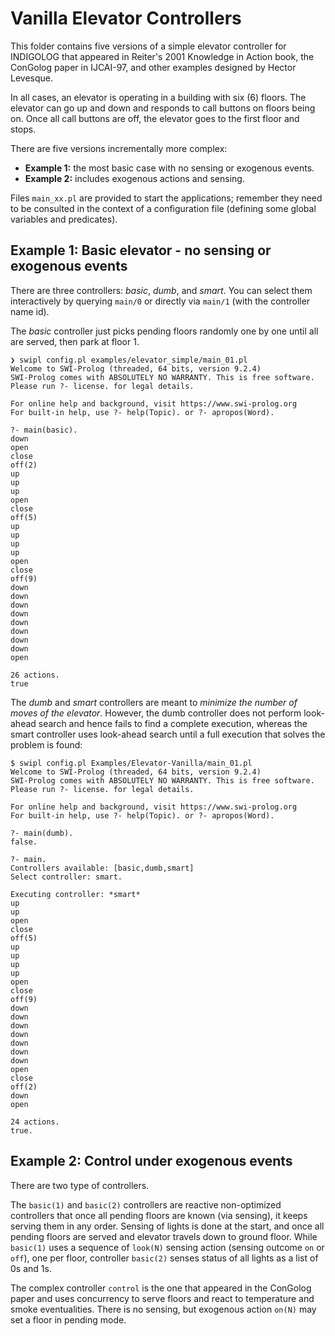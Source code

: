 # Vanilla Elevator Controllers

This folder contains five versions of a simple elevator controller for INDIGOLOG that appeared in Reiter's 2001 Knowledge in Action book, the ConGolog paper in IJCAI-97, and other examples designed by Hector Levesque.

In all cases, an elevator is operating in a building with six (6) floors.  The elevator can go up and down and responds to call buttons on floors being on. Once all call buttons are off, the elevator goes to the first floor and stops.

There are five versions incrementally more complex:

- **Example 1:** the most basic case with no sensing or exogenous events.
- **Example 2:** includes exogenous actions and sensing.

Files `main_xx.pl` are provided to start the applications; remember they need to be consulted in the context of a configuration file (defining some global variables and predicates).

## Example 1: Basic elevator - no sensing or exogenous events

There are three controllers: _basic_, _dumb_, and _smart_. You can select them interactively by querying `main/0` or directly via `main/1` (with the controller name id).

The _basic_ controller just picks pending floors randomly one by one until all are served, then park at floor 1.

```shell
❯ swipl config.pl examples/elevator_simple/main_01.pl
Welcome to SWI-Prolog (threaded, 64 bits, version 9.2.4)
SWI-Prolog comes with ABSOLUTELY NO WARRANTY. This is free software.
Please run ?- license. for legal details.

For online help and background, visit https://www.swi-prolog.org
For built-in help, use ?- help(Topic). or ?- apropos(Word).

?- main(basic).
down
open
close
off(2)
up
up
up
open
close
off(5)
up
up
up
up
open
close
off(9)
down
down
down
down
down
down
down
down
open

26 actions.
true
```

The _dumb_ and _smart_ controllers are meant to _minimize the number of moves of the elevator_. However, the dumb controller does not perform look-ahead search and hence fails to find a complete execution, whereas the smart controller uses look-ahead search until a full execution that solves the problem is found:

```shell
$ swipl config.pl Examples/Elevator-Vanilla/main_01.pl
Welcome to SWI-Prolog (threaded, 64 bits, version 9.2.4)
SWI-Prolog comes with ABSOLUTELY NO WARRANTY. This is free software.
Please run ?- license. for legal details.

For online help and background, visit https://www.swi-prolog.org
For built-in help, use ?- help(Topic). or ?- apropos(Word).

?- main(dumb).
false.

?- main.
Controllers available: [basic,dumb,smart]
Select controller: smart.

Executing controller: *smart*
up
up
open
close
off(5)
up
up
up
up
open
close
off(9)
down
down
down
down
down
down
down
open
close
off(2)
down
open

24 actions.
true.
```

## Example 2: Control under exogenous events

There are two type of controllers.

The `basic(1)` and `basic(2)` controllers are reactive non-optimized controllers that once all pending floors are known (via sensing), it keeps serving them in any order. Sensing of lights is done at the start, and once all pending floors are served and elevator travels down to ground floor. While `basic(1)` uses a sequence of `look(N)` sensing action (sensing outcome `on` or `off`), one per floor, controller `basic(2)` senses status of all lights as a list of 0s and 1s.

The complex controller `control` is the one that appeared in the ConGolog paper and uses concurrency to serve floors and react to temperature and smoke eventualities. There is no sensing, but exogenous action `on(N)` may set a floor in pending mode.
